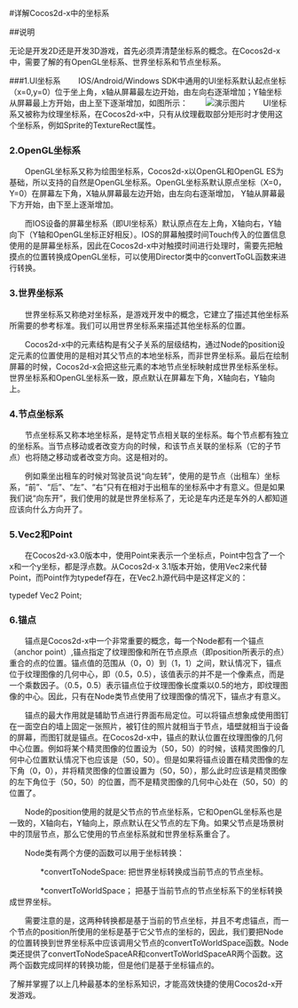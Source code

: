 #详解Cocos2d-x中的坐标系  

##说明  

无论是开发2D还是开发3D游戏，首先必须弄清楚坐标系的概念。在Cocos2d-x中，需要了解的有OpenGL坐标系、世界坐标系和节点坐标系。  

###1.UI坐标系
　　IOS/Android/Windows SDK中通用的UI坐标系默认起点坐标（x=0,y=0）位于坐上角，x轴从屏幕最左边开始，由左向右逐渐增加；Y轴坐标从屏幕最上方开始，由上至下逐渐增加，如图所示：
　　![演示图片](http://images2015.cnblogs.com/blog/798142/201604/798142-20160417174338520-1948640327.png)
　　UI坐标系又被称为纹理坐标系，在Cocos2d-x中，只有从纹理截取部分矩形时才使用这个坐标系，例如Sprite的TextureRect属性。

 

### 2.OpenGL坐标系
　　OpenGL坐标系又称为绘图坐标系，Cocos2d-x以OpenGL和OpenGL ES为基础，所以支持的自然是OpenGL坐标系。OpenGL坐标系默认原点坐标（X=0，Y=0）在屏幕左下角，X轴从屏幕最左边开始，由左向右逐渐增加， Y轴从屏幕最下方开始，由下至上逐渐增加。

　　而IOS设备的屏幕坐标系（即UI坐标系）默认原点在左上角，X轴向右，Y轴向下（Y轴和OpenGL坐标正好相反）。IOS的屏幕触摸时间Touch传入的位置信息使用的是屏幕坐标系，因此在Cocos2d-x中对触摸时间进行处理时，需要先把触摸点的位置转换成OpenGL坐标，可以使用Director类中的convertToGL函数来进行转换。

 

### 3.世界坐标系
　　世界坐标系又称绝对坐标系，是游戏开发中的概念，它建立了描述其他坐标系所需要的参考标准。我们可以用世界坐标系来描述其他坐标系的位置。

　　Cocos2d-x中的元素结构是有父子关系的层级结构，通过Node的position设定元素的位置使用的是相对其父节点的本地坐标系，而非世界坐标系。最后在绘制屏幕的时候，Cocos2d-x会把这些元素的本地节点坐标映射成世界坐标系坐标。世界坐标系和OpenGL坐标系一致，原点默认在屏幕左下角，X轴向右，Y轴向上。

 

### 4.节点坐标系　
　　节点坐标系又称本地坐标系，是特定节点相关联的坐标系。每个节点都有独立的坐标系。当节点移动或者改变方向的时候，和该节点关联的坐标系（它的子节点）也将随之移动或者改变方向。这是相对的。

　　例如乘坐出租车的时候对驾驶员说“向左转”，使用的是节点（出租车）坐标系，“前”、“后”、“左”、“右”只有在相对于出租车的坐标系中才有意义。但是如果我们说“向东开”，我们使用的就是世界坐标系了，无论是车内还是车外的人都知道应该向什么方向开了。

 

### 5.Vec2和Point
　　在Cocos2d-x3.0版本中，使用Point来表示一个坐标点，Point中包含了一个x和一个y坐标，都是浮点数。从Cocos2d-x 3.1版本开始，使用Vec2来代替Point，而Point作为typedef存在，在Vec2.h源代码中是这样定义的：

typedef Vec2 Point;
 

### 6.锚点
　　锚点是Cocos2d-x中一个非常重要的概念，每一个Node都有一个锚点（anchor point）,锚点指定了纹理图像和所在节点原点（即position所表示的点）重合的点的位置。锚点值的范围从（0，0）到（1，1）之间，默认情况下，锚点位于纹理图像的几何中心，即（0.5，0.5），该值表示的并不是一个像素点，而是一个乘数因子。（0.5，0.5）表示锚点位于纹理图像长度乘以0.5的地方，即纹理图像的中心。因此，只有在Node类节点使用了纹理图像的情况下，锚点才有意义。

　　锚点的最大作用就是辅助节点进行界面布局定位。可以将锚点想象成使用图钉在一面空白的墙上固定一张照片，被钉住的照片就相当于节点，墙壁就相当于设备的屏幕，而图钉就是锚点。在Cocos2d-x中，锚点的默认位置在纹理图像的几何中心位置。例如将某个精灵图像的位置设为（50，50）的时候，该精灵图像的几何中心位置默认情况下也应该是（50，50）。但是如果将锚点设置在精灵图像的左下角（0，0），并将精灵图像的位置设置为（50，50），那么此时应该是精灵图像的左下角位于（50，50）的位置，而不是精灵图像的几何中心处在（50，50）的位置了。

　　Node的position使用的就是父节点的节点坐标系，它和OpenGL坐标系也是一致的，X轴向右，Y轴向上，原点默认在父节点的左下角。如果父节点是场景树中的顶层节点，那么它使用的节点坐标系就和世界坐标系重合了。

　　Node类有两个方便的函数可以用于坐标转换：

　　　　*convertToNodeSpace: 把世界坐标转换成当前节点的节点坐标。

　　　　*convertToWorldSpace； 把基于当前节点的节点坐标系下的坐标转换成世界坐标。

　　需要注意的是，这两种转换都是基于当前的节点坐标，并且不考虑锚点，而一个节点的position所使用的坐标是基于它父节点的坐标的，因此，我们要把Node的位置转换到世界坐标系中应该调用父节点的convertToWorldSpace函数。Node类还提供了convertToNodeSpaceAR和convertToWorldSpaceAR两个函数。这两个函数完成同样的转换功能，但是他们是基于坐标锚点的。

 

了解并掌握了以上几种最基本的坐标系知识，才能高效快捷的使用Cocos2d-x开发游戏。
